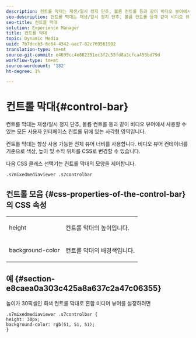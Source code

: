 ```yaml
---
description: 컨트롤 막대는 재생/일시 정지 단추, 볼륨 컨트롤 등과 같이 비디오 뷰어에서 사용할 수 있는 모든 사용자 인터페이스 컨트롤 뒤에 있는 사각형 영역입니다.
seo-description: 컨트롤 막대는 재생/일시 정지 단추, 볼륨 컨트롤 등과 같이 비디오 뷰어에서 사용할 수 있는 모든 사용자 인터페이스 컨트롤 뒤에 있는 사각형 영역입니다.
seo-title: 컨트롤 막대
solution: Experience Manager
title: 컨트롤 막대
topic: Dynamic Media
uuid: 7b7dccb3-6c64-4342-aac7-82c769561902
translation-type: tm+mt
source-git-commit: e4695cc4e882351ec3f2c55fd8a3cfca455bd79d
workflow-type: tm+mt
source-wordcount: '182'
ht-degree: 1%

---
```



# 컨트롤 막대{#control-bar}

컨트롤 막대는 재생/일시 정지 단추, 볼륨 컨트롤 등과 같이 비디오 뷰어에서 사용할 수 있는 모든 사용자 인터페이스 컨트롤 뒤에 있는 사각형 영역입니다.

<!--<a id="section_061E550C1C1D4DB2BD663A898895B38C"></a>-->

컨트롤 막대는 항상 사용 가능한 전체 뷰어 너비를 사용합니다. 비디오 뷰어 컨테이너를 기준으로 색상, 높이 및 수직 위치를 CSS로 변경할 수 있습니다.

다음 CSS 클래스 선택기는 컨트롤 막대의 모양을 제어합니다.

```
.s7mixedmediaviewer .s7controlbar
```

## 컨트롤 모음 {#css-properties-of-the-control-bar}의 CSS 속성

<table id="table_C48C56E696304C9BAFEE71BA9EA9A174"> 
 <tbody> 
  <tr> 
   <td colname="col1"> <p> <span class="codeph"> height </span> </p> </td> 
   <td colname="col2"> <p>컨트롤 막대의 높이입니다. </p> </td> 
  </tr> 
  <tr> 
   <td colname="col1"> <p> <span class="codeph"> background-color  </span> </p> </td> 
   <td colname="col2"> <p>컨트롤 막대의 배경색입니다. </p> </td> 
  </tr> 
 </tbody> 
</table>

## 예 {#section-e8caea0a303c425a8a637c2a47c06355}

높이가 30픽셀인 회색 컨트롤 막대로 혼합 미디어 뷰어를 설정하려면

```
.s7mixedmediaviewer .s7controlbar {  
height: 30px; 
background-color: rgb(51, 51, 51); 
}
```

